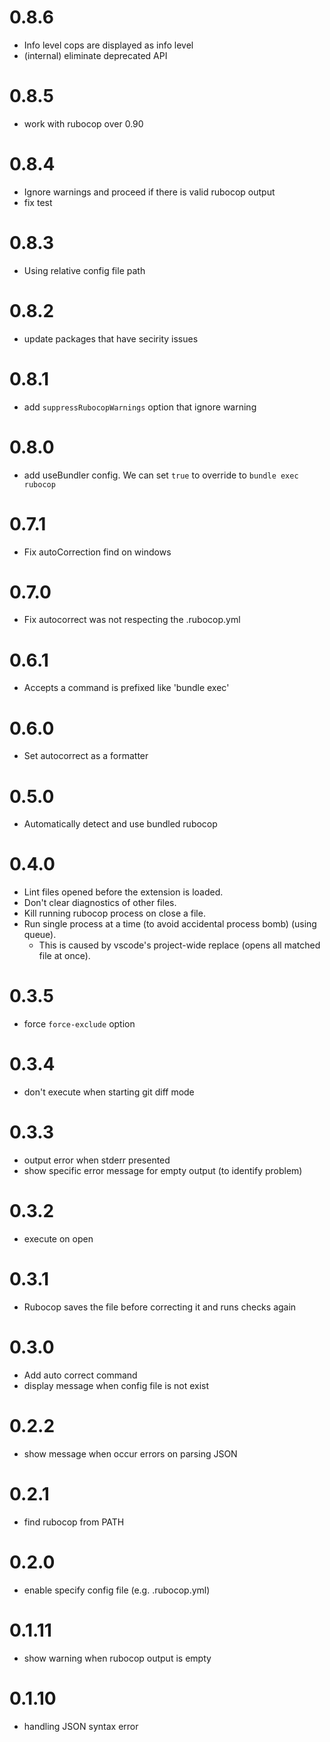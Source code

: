 # 0.8.6

- Info level cops are displayed as info level
- (internal) eliminate deprecated API

# 0.8.5

- work with rubocop over 0.90

# 0.8.4

- Ignore warnings and proceed if there is valid rubocop output
- fix test

# 0.8.3

- Using relative config file path

# 0.8.2

- update packages that have secirity issues

# 0.8.1

- add `suppressRubocopWarnings` option that ignore warning

# 0.8.0

- add useBundler config. We can set `true` to override to `bundle exec rubocop`

# 0.7.1

- Fix autoCorrection find on windows

# 0.7.0

- Fix autocorrect was not respecting the .rubocop.yml

# 0.6.1

- Accepts a command is prefixed like 'bundle exec'

# 0.6.0

- Set autocorrect as a formatter

# 0.5.0

- Automatically detect and use bundled rubocop

# 0.4.0

- Lint files opened before the extension is loaded.
- Don't clear diagnostics of other files.
- Kill running rubocop process on close a file.
- Run single process at a time (to avoid accidental process bomb) (using queue).
  - This is caused by vscode's project-wide replace (opens all matched file at once).

# 0.3.5

- force `force-exclude` option

# 0.3.4

- don't execute when starting git diff mode

# 0.3.3

- output error when stderr presented
- show specific error message for empty output (to identify problem)

# 0.3.2

- execute on open

# 0.3.1

- Rubocop saves the file before correcting it and runs checks again

# 0.3.0

- Add auto correct command
- display message when config file is not exist

# 0.2.2

- show message when occur errors on parsing JSON

# 0.2.1

- find rubocop from PATH

# 0.2.0

- enable specify config file (e.g. .rubocop.yml)

# 0.1.11

- show warning when rubocop output is empty

# 0.1.10

- handling JSON syntax error
